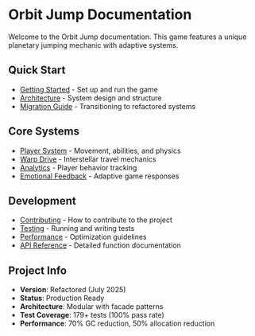# Orbit Jump Documentation

Welcome to the Orbit Jump documentation. This game features a unique planetary jumping mechanic with adaptive systems.

## Quick Start

- [Getting Started](getting-started.md) - Set up and run the game
- [Architecture](architecture.md) - System design and structure
- [Migration Guide](migration.md) - Transitioning to refactored systems

## Core Systems

- [Player System](systems/player.md) - Movement, abilities, and physics
- [Warp Drive](systems/warp.md) - Interstellar travel mechanics
- [Analytics](systems/analytics.md) - Player behavior tracking
- [Emotional Feedback](systems/emotion.md) - Adaptive game responses

## Development

- [Contributing](contributing.md) - How to contribute to the project
- [Testing](testing.md) - Running and writing tests
- [Performance](performance.md) - Optimization guidelines
- [API Reference](api/) - Detailed function documentation

## Project Info

- **Version**: Refactored (July 2025)
- **Status**: Production Ready
- **Architecture**: Modular with facade patterns
- **Test Coverage**: 179+ tests (100% pass rate)
- **Performance**: 70% GC reduction, 50% allocation reduction